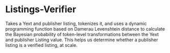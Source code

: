 # Listings-Verifier

Takes a Yext and publisher listing, tokenizes it, and uses a dynamic programming function based on Damerau Levenshtein distance to calculate the Bayesian probability of token-level transformations between the Yext and publisher Listing value. This helps us determine whether a publisher listing is a verified listing, at scale.
